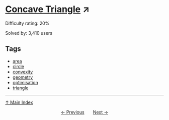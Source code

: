 # [Concave Triangle](https://projecteuler.net/problem=587) ↗️

Difficulty rating: 20%

Solved by: 3,410 users
## Tags

- [area](../tags/area.md)
- [circle](../tags/circle.md)
- [convexity](../tags/convexity.md)
- [geometry](../tags/geometry.md)
- [optimisation](../tags/optimisation.md)
- [triangle](../tags/triangle.md)



---

[↑ Main Index](../README.md)


<div align=center><a href='586.md'>← Previous</a> &nbsp;&nbsp; &nbsp;&nbsp;  <a href='588.md'>Next →</a></div>
